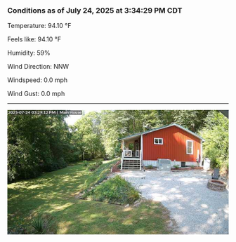 ### Conditions as of July 24, 2025 at 3:34:29 PM CDT 

Temperature: 94.10 &deg;F

Feels like: 94.10 &deg;F

Humidity: 59%

Wind Direction: NNW

Windspeed: 0.0 mph

Wind Gust: 0.0 mph

---

<img src="./images/latest.jpeg"/>

